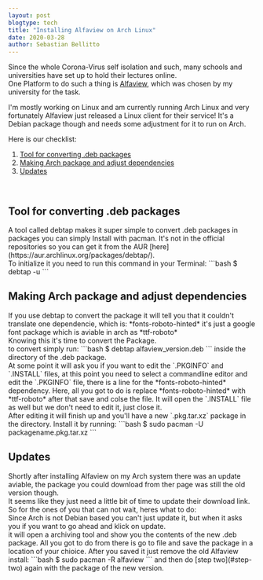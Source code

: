 ```yaml
---
layout: post
blogtype: tech
title: "Installing Alfaview on Arch Linux"
date: 2020-03-28
author: Sebastian Bellitto
---
```

Since the whole Corona-Virus self isolation and such, many schools and universities have
set up to hold their lectures online.<br>
One Platform to do such a thing is [Alfaview](http://alfaview.com), which was chosen by my university for the task.<br>

I'm mostly working on Linux and am currently running Arch Linux and very fortunately Alfaview just
released a Linux client for their service! It's a Debian package though and needs some adjustment for it
to run on Arch. <br>

Here is our checklist:<br>

  1.  [Tool for converting .deb packages](#step-one)
  2.  [Making Arch package and adjust dependencies](#step-two)
  3.  [Updates](#step-three)

<br>

<h2 id="step-one">Tool for converting .deb packages</h2>
A tool called debtap makes it super simple to convert .deb packages in packages you can simply Install
with pacman. It's not in the official repositories so you can get it from the AUR [here](https://aur.archlinux.org/packages/debtap/).<br>
To initialize it you need to run this command in your Terminal:
```bash
$ debtap -u
```
<h2 id="step-two">Making Arch package and adjust dependencies</h2>
If you use debtap to convert the package it will tell you that it couldn't translate one dependencie,
which is: *fonts-roboto-hinted* it's just a google font package which is aviable in arch as *ttf-roboto*<br>
Knowing this it's time to convert the Package.<br>
to convert simply run:
```bash
$ debtap alfaview_version.deb
```
inside the directory of the .deb package.<br>
At some point it will ask you if you want to edit the `.PKGINFO` and `.INSTALL` files, at this point you need
to select a commandline editor and edit the `.PKGINFO` file, there is a line for the *fonts-roboto-hinted*
dependency. Here, all you got to do is replace *fonts-roboto-hinted* with *ttf-roboto* after that save and colse the file. It will open the `.INSTALL` file as well but we don't need to edit it, just close it.<br>
After editing it will finish up and you'll have a new `.pkg.tar.xz` package in the directory. Install it by running:
```bash
$ sudo pacman -U packagename.pkg.tar.xz
```
<h2 id="step-three">Updates</h2>
Shortly after installing Alfaview on my Arch system there was an update aviable, the package you could download from ther page was still the old version though.<br>
It seems like they just need a little bit of time to update their download link.<br>
So for the ones of you that can not wait, heres what to do:<br>
Since Arch is not Debian based you can't just update it, but when it asks you if you want to go ahead and klick on update.<br>
it will open a archiving tool and show you the contents of the new .deb package. All you got to do from there is go to file and save the package in a location of your chioice. After you saved it just remove the old Alfaview install:
```bash
$ sudo pacman -R alfaview
```
and then do [step two](#step-two) again with the package of the new version.

